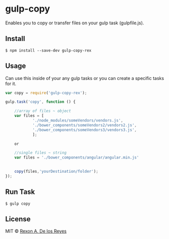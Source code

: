 # gulp-copy


Enables you to copy or transfer files on your gulp task (gulpfile.js).
## Install

```
$ npm install --save-dev gulp-copy-rex
```

## Usage

Can use this inside of your any gulp tasks or you can create a specific tasks for it.

```js
var copy = require('gulp-copy-rex');

gulp.task('copy', function () {

	//array of files ~ object
    var files = [
  			'./node_modules/someVendors/vendors.js',
  			'./bower_components/someVendors2/vendors2.js',
  			'./bower_components/someVendors3/vendors3.js',
  			];

  	or

  	//single files ~ string
  	var files = './bower_components/angular/angular.min.js'

    
    copy(files,'yourDestination/folder');
});

```

## Run Task

```
$ gulp copy
```

## License

MIT © [Rexon A. De los Reyes](http://xrexonx.github.io)
